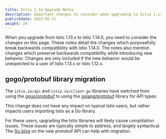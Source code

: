 ```yaml
---
title: Istio 1.14 Upgrade Notes
description: Important changes to consider when upgrading to Istio 1.14.0.
publishdate: 2022-05-11
weight: 20
---
```


When you upgrade from Istio 1.13.x to Istio 1.14.0, you need to consider the changes on this page.
These notes detail the changes which purposefully break backwards compatibility with Istio 1.14.0.
The notes also mention changes which preserve backwards compatibility while introducing new behavior.
Changes are only included if the new behavior would be unexpected to a user of Istio 1.13.x or Istio 1.12.x.

## gogo/protobuf library migration
The `istio.io/api` and `istio.io/client-go` libraries have switched from using the [gogo/protobuf](https://github.com/gogo/protobuf)
to using the [golang/protobuf](https://github.com/golang/protobuf) library for API types.

This change does not have any impact on typical Istio users, but rather impacts users importing Istio as a Go library.

For these users, upgrading the Istio libraries will likely cause compiliation issues. These issues are typically simple to address,
and largely syntactical. The [Go blog](https://go.dev/blog/protobuf-apiv2) on the new protobuf API can help with migration.

